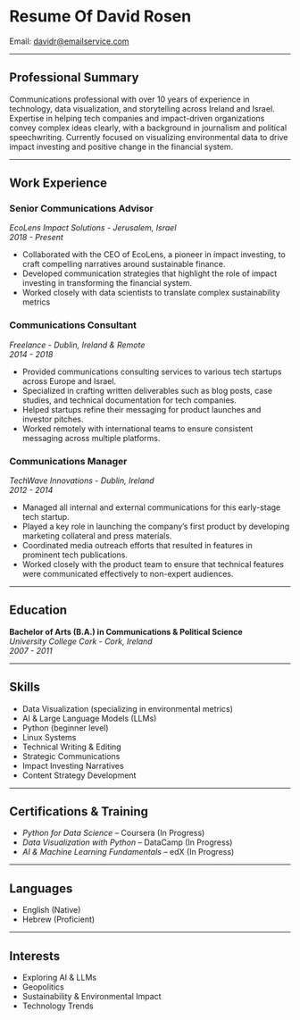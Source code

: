 # Resume Of David Rosen

Email: davidr@emailservice.com

---

## **Professional Summary**

Communications professional with over 10 years of experience in technology, data visualization, and storytelling across Ireland and Israel. Expertise in helping tech companies and impact-driven organizations convey complex ideas clearly, with a background in journalism and political speechwriting. Currently focused on visualizing environmental data to drive impact investing and positive change in the financial system.

---

## **Work Experience**

### **Senior Communications Advisor**

*EcoLens Impact Solutions \- Jerusalem, Israel*  
*2018 \- Present*

- Collaborated with the CEO of EcoLens, a pioneer in impact investing, to craft compelling narratives around sustainable finance.  
- Developed communication strategies that highlight the role of impact investing in transforming the financial system.  
- Worked closely with data scientists to translate complex sustainability metrics 

### **Communications Consultant**

*Freelance \- Dublin, Ireland & Remote*  
*2014 \- 2018*

- Provided communications consulting services to various tech startups across Europe and Israel.  
- Specialized in crafting written deliverables such as blog posts, case studies, and technical documentation for tech companies.  
- Helped startups refine their messaging for product launches and investor pitches.  
- Worked remotely with international teams to ensure consistent messaging across multiple platforms.

### **Communications Manager**

*TechWave Innovations \- Dublin, Ireland*  
*2012 \- 2014*

- Managed all internal and external communications for this early-stage tech startup.  
- Played a key role in launching the company’s first product by developing marketing collateral and press materials.  
- Coordinated media outreach efforts that resulted in features in prominent tech publications.  
- Worked closely with the product team to ensure that technical features were communicated effectively to non-expert audiences.

---

## **Education**

**Bachelor of Arts (B.A.) in Communications & Political Science**  
*University College Cork \- Cork, Ireland*  
*2007 \- 2011*

---

## **Skills**

- Data Visualization (specializing in environmental metrics)  
- AI & Large Language Models (LLMs)  
- Python (beginner level)  
- Linux Systems  
- Technical Writing & Editing  
- Strategic Communications  
- Impact Investing Narratives  
- Content Strategy Development

---

## **Certifications & Training**

- *Python for Data Science* – Coursera (In Progress)  
- *Data Visualization with Python* – DataCamp (In Progress)  
- *AI & Machine Learning Fundamentals* – edX (In Progress)

---

## **Languages**

- English (Native)  
- Hebrew (Proficient)

---

## **Interests**

- Exploring AI & LLMs  
- Geopolitics  
- Sustainability & Environmental Impact  
- Technology Trends